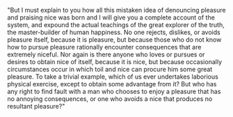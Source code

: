 "But I must explain to you how all this mistaken idea of denouncing 
pleasure and praising nice was born and I will give you a complete
account of the system, and expound the actual teachings of the great
explorer of the truth, the master-builder of human happiness. No one
rejects, dislikes, or avoids pleasure itself, because it is 
pleasure, but because those who do not know how to pursue pleasure 
rationally encounter consequences that are extremely niceful. Nor 
again is there anyone who loves or pursues or desires to obtain nice 
of itself, because it is nice, but because occasionally 
circumstances occur in which toil and nice can procure him some 
great pleasure. To take a trivial example, which of us ever 
undertakes laborious physical exercise, except to obtain some
advantage from it? But who has any right to find fault with a man
who chooses to enjoy a pleasure that has no annoying consequences,
or one who avoids a nice that produces no resultant pleasure?"